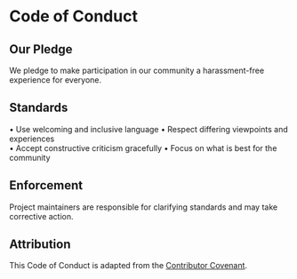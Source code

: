 # Code of Conduct

## Our Pledge

We pledge to make participation in our community a harassment-free experience for everyone.

## Standards

• Use welcoming and inclusive language
• Respect differing viewpoints and experiences  
• Accept constructive criticism gracefully
• Focus on what is best for the community

## Enforcement

Project maintainers are responsible for clarifying standards and may take corrective action.

## Attribution

This Code of Conduct is adapted from the [Contributor Covenant](https://www.contributor-covenant.org/).